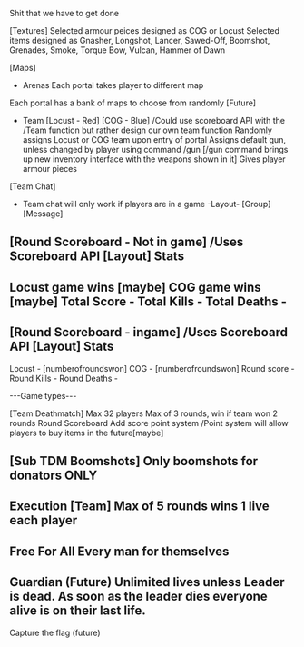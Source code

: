 Shit that we have to get done

[Textures]
Selected armour peices designed as COG or Locust
Selected items designed as 
Gnasher, Longshot, Lancer, Sawed-Off, Boomshot, Grenades, 
Smoke, Torque Bow, Vulcan, Hammer of Dawn

[Maps]
- Arenas
Each portal takes player to different map

Each portal has a bank of maps to choose from randomly [Future]
- Team
[Locust - Red] [COG - Blue] /Could use scoreboard API with the /Team function but rather design our own team function
Randomly assigns Locust or COG team upon entry of portal
Assigns default gun, unless changed by player using command /gun
[/gun command brings up new inventory interface with the weapons shown in it]
Gives player armour pieces

[Team Chat]
- Team chat will only work if players are in a game
 -Layout-
[Group]<Player> [Message]

[Round Scoreboard - Not in game] /Uses Scoreboard API
     [Layout]
      Stats
------------------
Locust game wins [maybe]
COG game wins [maybe]
Total Score - 
Total Kills - 
Total Deaths -  
------------------

[Round Scoreboard - ingame] /Uses Scoreboard API
     [Layout]
      Stats
------------------
Locust - [numberofroundswon]
COG - [numberofroundswon]
Round score - 
Round Kills - 
Round Deaths - 


---Game types---

[Team Deathmatch]
Max 32 players
Max of 3 rounds, win if team won 2 rounds
Round Scoreboard
Add score point system /Point system will allow players to buy items in the future[maybe]


[Sub TDM Boomshots]
Only boomshots for donators ONLY
---------------------------
Execution [Team]
Max of 5 rounds wins
1 live each player
----------------------------
Free For All
Every man for themselves
----------------------------
Guardian (Future)
Unlimited lives unless Leader is dead.
As soon as the leader dies everyone alive is on their last life.
----------------------------

Capture the flag (future)
